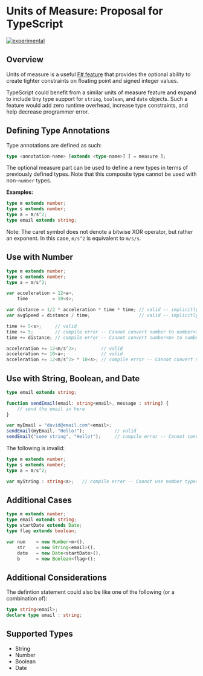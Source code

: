 Units of Measure: Proposal for TypeScript
=========================================

[![experimental](http://badges.github.io/stability-badges/dist/experimental.svg)](http://github.com/badges/stability-badges)

## Overview

Units of measure is a useful [F# feature](http://msdn.microsoft.com/en-us/library/dd233243.aspx) that provides the optional ability to create tighter constraints on floating point and signed integer values.

TypeScript could benefit from a similar units of measure feature and expand to include tiny type support for `string`, `boolean`, and `date` objects. Such a feature would add zero runtime overhead, increase type constraints, and help decrease programmer error.

## Defining Type Annotations

Type annotations are defined as such:

```typescript
type <annotation-name> [extends <type-name>] [ = measure ];
```

The optional measure part can be used to define a new types in terms of previously defined types. Note that this composite type cannot be used with non-`number` types.

**Examples:**

```typescript
type m extends number;
type s extends number;
type a = m/s^2;
type email extends string;
```

Note: The caret symbol does not denote a bitwise XOR operator, but rather an exponent. In this case, `m/s^2` is equivalent to `m/s/s`.

## Use with Number

```typescript
type m extends number;
type s extends number;
type a = m/s^2;

var acceleration = 12<a>,
    time         = 10<s>;

var distance = 1/2 * acceleration * time * time; // valid -- implicitly typed to number<m>
var avgSpeed = distance / time;                  // valid -- implicitly typed to number<m/s>

time += 5<s>;     // valid
time += 5;        // compile error -- Cannot convert number to number<s>
time += distance; // compile error -- Cannot convert number<m> to number<s>

acceleration += 12<m/s^2>;         // valid
acceleration += 10<a>;             // valid
acceleration += 12<m/s^2> * 10<s>; // compile error -- Cannot convert number<m/s> to number<a>
```

## Use with String, Boolean, and Date

```typescript
type email extends string;

function sendEmail(email: string<email>, message : string) {
    // send the email in here
}

var myEmail = "david@email.com"<email>;
sendEmail(myEmail, "Hello!");           // valid
sendEmail("some string", "Hello!");     // compile error -- Cannot convert string to string<email>
```

The following is invalid:

```typescript
type m extends number;
type s extends number;
type a = m/s^2;

var myString : string<a>;   // compile error -- Cannot use number types with a string
```

## Additional Cases

```typescript
type m extends number;
type email extends string;
type startDate extends Date;
type flag extends boolean;

var num    = new Number<m>(),
    str    = new String<email>(),
    date   = new Date<startDate>(),
    b      = new Boolean<flag>();
```

## Additional Considerations

The defintion statement could also be like one of the following (or a combination of):

```typescript
type string<email>;
declare type email : string;
```

## Supported Types

* String
* Number
* Boolean
* Date
